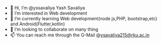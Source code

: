 - 👋 Hi, I’m @yssavaliya Yash Savaliya
- 👀 I’m interested in Web development 
- 🌱 I’m currently learning Web development(node js,PHP, bootstrap,etc) and Android(Flutter,kotlin)
- 💞️ I’m looking to collaborate on many thing
- 📫 You can reach me through the G-Mail @ysavaliya215@rku.ac.in

<!---
yssavaliya/yssavaliya is a ✨ special ✨ repository because its `README.md` (this file) appears on your GitHub profile.
You can click the Preview link to take a look at your changes.
--->
